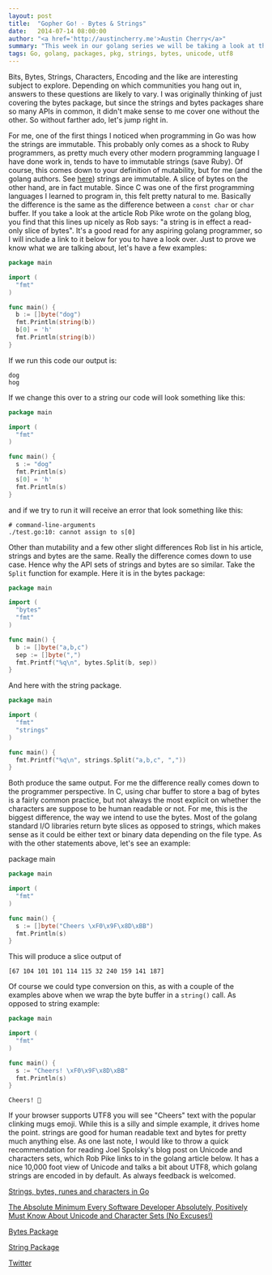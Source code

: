 ```yaml
---
layout: post
title:  "Gopher Go! - Bytes & Strings"
date:   2014-07-14 08:00:00
author: "<a href='http://austincherry.me'>Austin Cherry</a>"
summary: "This week in our golang series we will be taking a look at the bytes and strings packages."
tags: Go, golang, packages, pkg, strings, bytes, unicode, utf8
---
```


Bits, Bytes, Strings, Characters, Encoding and the like are interesting subject to explore. Depending on which communities you hang out in, answers to these questions are likely to vary. I was originally thinking of just covering the bytes package, but since the strings and bytes packages share so many APIs in common, it didn't make sense to me cover one without the other. So without farther ado, let's jump right in.

For me, one of the first things I noticed when programming in Go was how the strings are immutable. This probably only comes as a shock to Ruby programmers, as pretty much every other modern programming language I have done work in, tends to have to immutable strings (save Ruby). Of course, this comes down to your definition of mutability, but for me (and the golang authors. See [here](http://golang.org/ref/spec#String_types)) strings are immutable. A slice of bytes on the other hand, are in fact mutable. Since C was one of the first programming languages I learned to program in, this felt pretty natural to me. Basically the difference is the same as the difference between a `const char` or `char` buffer. If you take a look at the article Rob Pike wrote on the golang blog, you find that this lines up nicely as Rob says: "a string is in effect a read-only slice of bytes". It's a good read for any aspiring golang programmer, so I will include a link to it below for you to have a look over. Just to prove we know what we are talking about, let's have a few examples:

```go
package main

import (
  "fmt"
)

func main() {
  b := []byte("dog")
  fmt.Println(string(b))
  b[0] = 'h'
  fmt.Println(string(b))
}
```

If we run this code our output is:

```
dog
hog
```

If we change this over to a string our code will look something like this:

```go
package main

import (
  "fmt"
)

func main() {
  s := "dog"
  fmt.Println(s)
  s[0] = 'h'
  fmt.Println(s)
}
```

and if we try to run it will receive an error that look something like this:

```
# command-line-arguments
./test.go:10: cannot assign to s[0]
```

Other than mutability and a few other slight differences Rob list in his article, strings and bytes are the same. Really the difference comes down to use case. Hence why the API sets of strings and bytes are so similar. Take the `Split` function for example. Here it is in the bytes package:

```go
package main

import (
  "bytes"
  "fmt"
)

func main() {
  b := []byte("a,b,c")
  sep := []byte(",")
  fmt.Printf("%q\n", bytes.Split(b, sep))
}
```

And here with the string package.

```go
package main

import (
  "fmt"
  "strings"
)

func main() {
  fmt.Printf("%q\n", strings.Split("a,b,c", ","))
}
```

Both produce the same output. For me the difference really comes down to the programmer perspective. In C, using char buffer to store a bag of bytes is a fairly common practice, but not always the most explicit on whether the characters are suppose to be human readable or not. For me, this is the biggest difference, the way we intend to use the bytes. Most of the golang standard I/O libraries return byte slices as opposed to strings, which makes sense as it could be either text or binary data depending on the file type. As with the other statements above, let's see an example:

package main

```go
package main

import (
  "fmt"
)

func main() {
  s := []byte("Cheers \xF0\x9F\x8D\xBB")
  fmt.Println(s)
}
```

This will produce a slice output of

```
[67 104 101 101 114 115 32 240 159 141 187]
```

Of course we could type conversion on this, as with a couple of the examples above when we wrap the byte buffer in a `string()` call. As opposed to string example:

```go
package main

import (
  "fmt"
)

func main() {
  s := "Cheers! \xF0\x9F\x8D\xBB"
  fmt.Println(s)
}
```

```
Cheers! 🍻
```

If your browser supports UTF8 you will see "Cheers" text with the popular clinking mugs emoji. While this is a silly and simple example, it drives home the point. strings are good for human readable text and bytes for pretty much anything else. As one last note, I would like to throw a quick recommendation for reading Joel Spolsky's blog post on Unicode and characters sets, which Rob Pike links to in the golang article below. It has a nice 10,000 foot view of Unicode and talks a bit about UTF8, which golang strings are encoded in by default. As always feedback is welcomed.

[Strings, bytes, runes and characters in Go](http://blog.golang.org/strings)

[The Absolute Minimum Every Software Developer Absolutely, Positively Must Know About Unicode and Character Sets (No Excuses!)](http://www.joelonsoftware.com/articles/Unicode.html)

[Bytes Package](http://golang.org/pkg/bytes)

[String Package](http://golang.org/pkg/strings)

[Twitter](https://twitter.com/acmacalister)